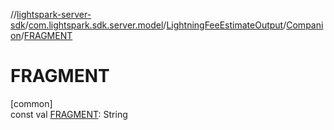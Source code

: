 //[lightspark-server-sdk](../../../../index.md)/[com.lightspark.sdk.server.model](../../index.md)/[LightningFeeEstimateOutput](../index.md)/[Companion](index.md)/[FRAGMENT](-f-r-a-g-m-e-n-t.md)

# FRAGMENT

[common]\
const val [FRAGMENT](-f-r-a-g-m-e-n-t.md): String
